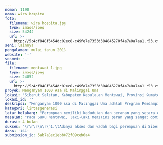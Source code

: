 ```yaml
---
nomor: 1190
nama: wira hospita
foto:
  filename: wira hospita.jpg
  type: image/jpeg
  size: 54244
  url: >-
    http://5c4cf848f6454dc02ec8-c49fe7e7355d384845270f4a7a0a7aa1.r53.cf2.rackcdn.com/46c09ef7-07c8-40ae-8aff-95aa1942b295/wira%20hospita.jpg
seni: lainnya
pengalaman: mulai tahun 2013
website: '-'
sosmed: '-'
file:
  filename: mentawai 1.jpg
  type: image/jpeg
  size: 24852
  url: >-
    http://5c4cf848f6454dc02ec8-c49fe7e7355d384845270f4a7a0a7aa1.r53.cf2.rackcdn.com/5df819a0-bf68-4443-ab5b-191981304210/mentawai%201.jpg
proyek: Menganyam 1000 Asa di Malinggai Uma
lokasi: 'Siberut Selatan, Kabupaten Kepulauan Mentawai, Provinsi Sumatera Barat'
lokasi_id: ''
deskripsi: "Menganyam 1000 Asa di Malinggai Uma adalah Program Pendampingan Pemberdayaan Perempuan (kelompok kerajinan) dalam menciptakan kerajinan tangan menggunakan sumber daya lokal untuk meningkatkan perekonomian rumah tangga serta melestarikan tradisi kebudayaan asli di Wilayah Siberut Selatan, Kabupaten Kepulauan Mentawai, Provinsi Sumatera Barat.\r\n\r\nMasyarakat Mentawai dalam kesehariannya juga tidak pernah lepas dari keberadaan uma-nya. Malinggai Uma yang merupakan rumah tradisonal Suku Mentawai, yang dijadikan sebagai pusat berkegiatan bagi masyarakat setempat, baik dalam ritual adat maupun acara tradisional setempat. Maka dalam program ini, Malinggai Uma disimbolkan sebagai sebuah wadah atau ruang bagi perempuan Mentawai berkarya.\r\n\r\nDalam pelaksanaan program ini, ada 8 (delapan) tahapan pelaksanaan yang terdiri dari Tahapan Sosialisasi Program, Tahapan Pelatihan Pengembangan Inovasi Desain Produk dan Motif, Pelatihan Pengemasan Produk Kerajinan, Pelatihan Pemasaran dan Publikasi Produk, Pelatihan Manajemen Organisasi Kelompok, Tahap Evaluasi Program, Tahap Monitoring, Tahap Pembuat Laporan dan Kontroling.\r\n"
kategori: lintasgenerasi
latar_belakang: "Perempuan memiliki kedudukan dan peranan yang setara dengan laki-laki dalam kehidupan keluarga dan masyarakat, dengan kata lain perempuan adalah mitra sejajar dengan laki-laki. Program pemberdayaan  perempuan adalah upaya sistematis dan terencana untuk mencapai kesetaraan tersebut. Dengan pemberdayaan itu, perempuan dapat meningkatkan kualitas dirinya sehingga dapat mandiri dan sejahtera. \r\nDalam upaya tersebut, maka terinisiasi Program Menganyam 1000 Asa di Malinggai Uma. Terfokus kepada kearifan lokal masyarakat, khususnya perempuan dalam menganyam rotan menjadi barang bernilai ekonomis, menstimulan agar masyarakat memberikan apresiasi yang lebih terhadap ruang berekspresi dan berkarya bagi perempuan Mentawai, sehingga berdayaguna dan mandiri.\r\n\r\nDidukung dengan sumber hutan alam yang melimpah berupa rotan, masyarakat Mentawai menggantungkan keperluan perkakas rumah tangganya dari hasil hutan tersebut. Mulai dari perkakas untuk mengangkut hasil buruan, perkakas menangkap ikan, perkakas harian seperti tikar dan tempat rempah-rempah, hingga aksesoris gelang letcu. Sayangnya, perkakas tersebut hanya sebatas kebutuhan harian masyarakat saja, padahal produk hasil rotan ini bisa dijadikan sebagai komoditas yang bernilai ekonomis tinggi, jika ditangani dan dikelola dengan optimal. Untuk itu, program Menganyam 1000 Asa di Malinggai Uma ada, guna membantu dan mewadahi masyarakat khususnya perempuan mentawai untuk berkarya dan mengoptimalkan potensi tersebut.\r\n"
masalah: "Pada Suku Mentawai, laki-laki memiliki peran yang sangat dominan. Contohnya, laki-laki diposisikan sebagai satu–satunya sumber penghasilan keluarga, mulai dari berburu hingga bercocok tanam. Posisi perempuan hanya diletakan sebagai yang mengurusi keluarga.  Meskipun begitu, pada posisi tertentu perempuan tidak saja berdiam diri di dalam uma (rumah) saja. Ketika laki-laki berburu binatang di hutan, apa yang perempuan lakukan? \r\n\r\nTernyata, di saat laki-laki berburu, para perempuan bersama anak-anak bertugas menyiapkan perkakas berburu, seperti membuat oore (anyaman keranjang rotan untuk membawa hasil hutan). Keahlian menganyam didapatkan secara turun temurun, yang difungsikan sebagai kemampuan dalam menyiapkan kebutuhan rumah tangga. Permasalahanya terletak pada, keahlian tersebut hanya sebatas pemenuhan kebutuhan rumah tangga saja. Padahal, potensi tersebut dapat dikembangkan sehingga tidak sekedar menjadi perkakas rumah tangga, melainkan bisa menjadi barang yang bernilai ekonomi tinggi. Tidak hanya itu, tidak adanya market sebagai wadah penjualan, merupakan penghambat lainnya, ketika perempuan telah bisa berkarya dan berinovasi, namun karya tersebut hanya tersimpan di dalam gudang rumah atau galeri setempat saja.  \r\n\r\nTidak adanya stimulan pola pikir dalam sudut pandang berkerajinan dan berusaha, Menjadi faktor peghambat bagi pengembangan potensi. Untuk menyikapinya, maka perlu adanya program pendampingan yang mampu mendorong mereka untuk lebih berinovasi dalam berkarya dan berusaha."
durasi: 4 bulan
sukses: "\r\n\r\n\r\n1.\tAdanya akses dan wadah bagi perempuan di Siberut Selatan, Mentawai dalam mengikuti petunjuk dan pelatihan menganyam rotan menjadi produk seni yang bernilai jual tinggi.\r\n2.\tAdanya perubahan mainset masyarakat yang sudah memulai memahami bahwa perempuan adalah partner sejajar laki-laki, untuk saling berdayaguna. Sehingga perempuan diberi ruang waktu untuk berkarya.\r\n3.\tAdanya apresiasi berbentuk link penjualan sebagai market (berbasis e-market dan konvensional) dari hasil karya perempuan di Siberut Selatan, Mentawai. Dan kelompok pengerajin dapat mengoperasionalkan web untuk penjualannya.\r\n4.\tAdanya perubahan bentuk hasil olahan anyaman, mulai dari variasi desain hingga motif yang dibuat oleh kelompok pengerajin.\r\n5.\tKelompok pengerajin, dapat mengelola kelompoknya secara berdaya dan berkelanjutan."
dana: '161'
submission_id: 5ab7a8ec1ebb072f09ceb6a4
---
```


